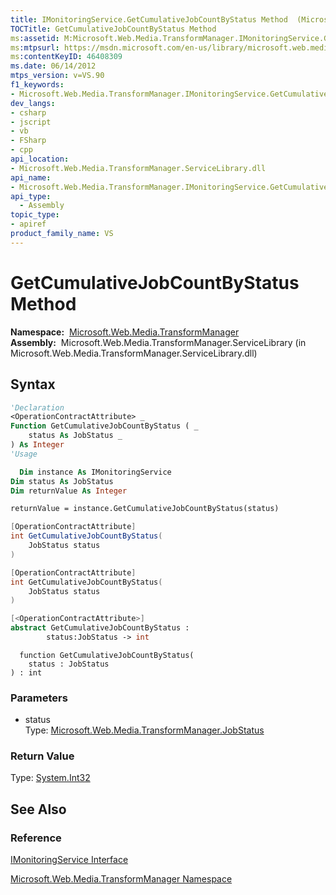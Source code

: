 ```yaml
---
title: IMonitoringService.GetCumulativeJobCountByStatus Method  (Microsoft.Web.Media.TransformManager)
TOCTitle: GetCumulativeJobCountByStatus Method
ms:assetid: M:Microsoft.Web.Media.TransformManager.IMonitoringService.GetCumulativeJobCountByStatus(Microsoft.Web.Media.TransformManager.JobStatus)
ms:mtpsurl: https://msdn.microsoft.com/en-us/library/microsoft.web.media.transformmanager.imonitoringservice.getcumulativejobcountbystatus(v=VS.90)
ms:contentKeyID: 46408309
ms.date: 06/14/2012
mtps_version: v=VS.90
f1_keywords:
- Microsoft.Web.Media.TransformManager.IMonitoringService.GetCumulativeJobCountByStatus
dev_langs:
- csharp
- jscript
- vb
- FSharp
- cpp
api_location:
- Microsoft.Web.Media.TransformManager.ServiceLibrary.dll
api_name:
- Microsoft.Web.Media.TransformManager.IMonitoringService.GetCumulativeJobCountByStatus
api_type:
  - Assembly
topic_type:
- apiref
product_family_name: VS
---
```


# GetCumulativeJobCountByStatus Method

**Namespace:**  [Microsoft.Web.Media.TransformManager](microsoft-web-media-transformmanager-namespace.md)  
**Assembly:**  Microsoft.Web.Media.TransformManager.ServiceLibrary (in Microsoft.Web.Media.TransformManager.ServiceLibrary.dll)

## Syntax

```vb
'Declaration
<OperationContractAttribute> _
Function GetCumulativeJobCountByStatus ( _
    status As JobStatus _
) As Integer
'Usage

  Dim instance As IMonitoringService
Dim status As JobStatus
Dim returnValue As Integer

returnValue = instance.GetCumulativeJobCountByStatus(status)
```

```csharp
[OperationContractAttribute]
int GetCumulativeJobCountByStatus(
    JobStatus status
)
```

```cpp
[OperationContractAttribute]
int GetCumulativeJobCountByStatus(
    JobStatus status
)
```

``` fsharp
[<OperationContractAttribute>]
abstract GetCumulativeJobCountByStatus : 
        status:JobStatus -> int 
```

```jscript
  function GetCumulativeJobCountByStatus(
    status : JobStatus
) : int
```

### Parameters

  - status  
    Type: [Microsoft.Web.Media.TransformManager.JobStatus](jobstatus-enumeration-microsoft-web-media-transformmanager.md)  

### Return Value

Type: [System.Int32](https://msdn.microsoft.com/library/td2s409d)  

## See Also

### Reference

[IMonitoringService Interface](imonitoringservice-interface-microsoft-web-media-transformmanager.md)

[Microsoft.Web.Media.TransformManager Namespace](microsoft-web-media-transformmanager-namespace.md)

